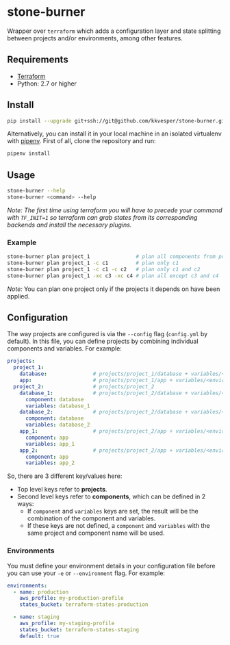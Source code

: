 # stone-burner

Wrapper over `terraform` which adds a configuration layer and state splitting between
projects and/or environments, among other features.

## Requirements

* [Terraform](https://www.terraform.io/)
* Python: 2.7 or higher

## Install

```bash
pip install --upgrade git+ssh://git@github.com/kkvesper/stone-burner.git
```

Alternatively, you can install it in your local machine in an isolated virtualenv with
[pipenv](https://pipenv.readthedocs.io/en/latest/). First of all, clone the repository and run:

```bash
pipenv install
```

## Usage

```bash
stone-burner --help
stone-burner <command> --help
```

*Note: The first time using terraform you will have to precede your command with `TF_INIT=1` so
terraform can grab states from its corresponding backends and install the necessary
plugins.*

### Example

```bash
stone-burner plan project_1               # plan all components from project_1
stone-burner plan project_1 -c c1         # plan only c1
stone-burner plan project_1 -c c1 -c c2   # plan only c1 and c2
stone-burner plan project_1 -xc c3 -xc c4 # plan all except c3 and c4
```

_Note:_ You can plan one project only if the projects it depends on have been applied.


## Configuration

The way projects are configured is via the `--config` flag (`config.yml` by default).
In this file, you can define projects by combining individual components and variables. For example:

```yaml
projects:
  project_1:
    database:               # projects/project_1/database + variables/<environment>/project_1/database
    app:                    # projects/project_1/app + variables/<environment>/project_1/app
  project_2:                # projects/project_2
    database_1:             # projects/project_2/database + variables/<environment>/project_2/database_1
      component: database
      variables: database_1
    database_2:             # projects/project_2/database + variables/<environment>/project_2/database_2
      component: database
      variables: database_2
    app_1:                  # projects/project_2/app + variables/<environment>/project_2/app_1
      component: app
      variables: app_1
    app_2:                  # projects/project_2/app + variables/<environment>/project_2/app_2
      component: app
      variables: app_2
```

So, there are 3 different key/values here:

- Top level keys refer to **projects**.
- Second level keys refer to **components**, which can be defined in 2 ways:
  - If `component` and `variables` keys are set, the result will be the combination of
  the component and variables.
  - If these keys are not defined, a `component` and `variables` with the same project and
  component name will be used.

### Environments

You must define your environment details in your configuration file before you can
use your `-e` or `--environment` flag. For example:

```yaml
environments:
  - name: production
    aws_profile: my-production-profile
    states_bucket: terraform-states-production

  - name: staging
    aws_profile: my-staging-profile
    states_bucket: terraform-states-staging
    default: true
```
